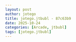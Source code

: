 ```yaml
---
layout: post
author: jotego
title: jotego.jtbubl - 87c63b9
date: 2025-10-24
categories: [Arcade, jtbubl]
tags: [jotego.jtbubl]
---
```


